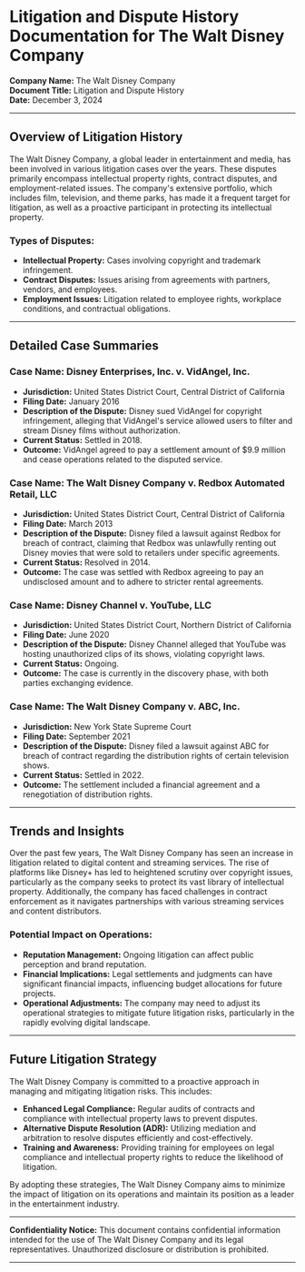 # Litigation and Dispute History Documentation for The Walt Disney Company

**Company Name:** The Walt Disney Company  
**Document Title:** Litigation and Dispute History  
**Date:** December 3, 2024  

---

## Overview of Litigation History

The Walt Disney Company, a global leader in entertainment and media, has been involved in various litigation cases over the years. These disputes primarily encompass intellectual property rights, contract disputes, and employment-related issues. The company's extensive portfolio, which includes film, television, and theme parks, has made it a frequent target for litigation, as well as a proactive participant in protecting its intellectual property.

### Types of Disputes:
- **Intellectual Property:** Cases involving copyright and trademark infringement.
- **Contract Disputes:** Issues arising from agreements with partners, vendors, and employees.
- **Employment Issues:** Litigation related to employee rights, workplace conditions, and contractual obligations.

---

## Detailed Case Summaries

### Case Name: Disney Enterprises, Inc. v. VidAngel, Inc.
- **Jurisdiction:** United States District Court, Central District of California
- **Filing Date:** January 2016
- **Description of the Dispute:** Disney sued VidAngel for copyright infringement, alleging that VidAngel's service allowed users to filter and stream Disney films without authorization.
- **Current Status:** Settled in 2018.
- **Outcome:** VidAngel agreed to pay a settlement amount of $9.9 million and cease operations related to the disputed service.

### Case Name: The Walt Disney Company v. Redbox Automated Retail, LLC
- **Jurisdiction:** United States District Court, Central District of California
- **Filing Date:** March 2013
- **Description of the Dispute:** Disney filed a lawsuit against Redbox for breach of contract, claiming that Redbox was unlawfully renting out Disney movies that were sold to retailers under specific agreements.
- **Current Status:** Resolved in 2014.
- **Outcome:** The case was settled with Redbox agreeing to pay an undisclosed amount and to adhere to stricter rental agreements.

### Case Name: Disney Channel v. YouTube, LLC
- **Jurisdiction:** United States District Court, Northern District of California
- **Filing Date:** June 2020
- **Description of the Dispute:** Disney Channel alleged that YouTube was hosting unauthorized clips of its shows, violating copyright laws.
- **Current Status:** Ongoing.
- **Outcome:** The case is currently in the discovery phase, with both parties exchanging evidence.

### Case Name: The Walt Disney Company v. ABC, Inc.
- **Jurisdiction:** New York State Supreme Court
- **Filing Date:** September 2021
- **Description of the Dispute:** Disney filed a lawsuit against ABC for breach of contract regarding the distribution rights of certain television shows.
- **Current Status:** Settled in 2022.
- **Outcome:** The settlement included a financial agreement and a renegotiation of distribution rights.

---

## Trends and Insights

Over the past few years, The Walt Disney Company has seen an increase in litigation related to digital content and streaming services. The rise of platforms like Disney+ has led to heightened scrutiny over copyright issues, particularly as the company seeks to protect its vast library of intellectual property. Additionally, the company has faced challenges in contract enforcement as it navigates partnerships with various streaming services and content distributors.

### Potential Impact on Operations:
- **Reputation Management:** Ongoing litigation can affect public perception and brand reputation.
- **Financial Implications:** Legal settlements and judgments can have significant financial impacts, influencing budget allocations for future projects.
- **Operational Adjustments:** The company may need to adjust its operational strategies to mitigate future litigation risks, particularly in the rapidly evolving digital landscape.

---

## Future Litigation Strategy

The Walt Disney Company is committed to a proactive approach in managing and mitigating litigation risks. This includes:

- **Enhanced Legal Compliance:** Regular audits of contracts and compliance with intellectual property laws to prevent disputes.
- **Alternative Dispute Resolution (ADR):** Utilizing mediation and arbitration to resolve disputes efficiently and cost-effectively.
- **Training and Awareness:** Providing training for employees on legal compliance and intellectual property rights to reduce the likelihood of litigation.

By adopting these strategies, The Walt Disney Company aims to minimize the impact of litigation on its operations and maintain its position as a leader in the entertainment industry.

---

**Confidentiality Notice:** This document contains confidential information intended for the use of The Walt Disney Company and its legal representatives. Unauthorized disclosure or distribution is prohibited.

---

